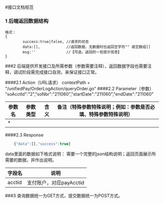 #接口文档规范

### 1 后端返回数据结构
    格式：
    {
            success:true|false, //请求的状态
            data:[],            //返回数据，无数据时也返回空字符"" 或空数组[]
            msg:''              //【可选，返回的一些提示信息】
    }
    
###2 后端提供开发接口及所需参数（参数需要注释），返回数据字段也需要注释，调试阶段需完成接口自测，来保证接口正常。

####2.1 Action（URL请求）
       contextPath + "/unifiedPay/OrderLogAction/queryOrder.go"
####2.2 Parameter（参数）
     "soAcctId":"2","soNbr":"211060","startDate":"211060","endDate":"211060"

| 参数名        | 参数类型      | 含义 |备注（特殊参数特殊说明；例如：参数是否必填、特殊参数特殊说明）|
| ------------- |-------------| -----|---------|
|    *          |             |      |         | |

####2.3 Response

```js
    {"data":[],"success":true}
```
data里面的数据如下格式说明：
需要一个完整的json结构说明；返回页面展示所需要的数据，并作出说明。

| 字段名        | 说明       |
| ------------- |:-------------:| 
| acctid        | 支付账户，对应payAcctid | 
    
###3 查询数据统一为GET方式，提交数据统一为POST方式。

